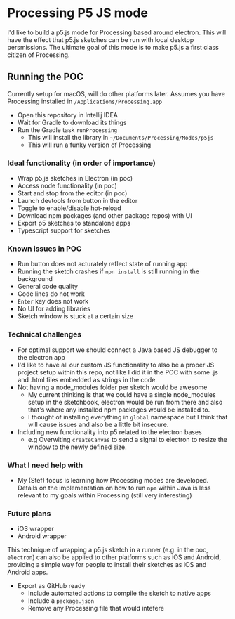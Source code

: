 # Processing P5 JS mode

I'd like to build a p5.js mode for Processing based around electron. This will have the effect that p5.js sketches can be run with local desktop persmissions. The ultimate goal of this mode is to make p5.js a first class citizen of Processing. 

## Running the POC
Currently setup for macOS, will do other platforms later. Assumes you have Processing installed in `/Applications/Processing.app`

- Open this repository in Intellij IDEA
- Wait for Gradle to download its things
- Run the Gradle task `runProcessing`
  - This will install the library in `~/Documents/Processing/Modes/p5js`
  - This will run a funky version of Processing


### Ideal functionality (in order of importance)
- Wrap p5.js sketches in Electron (in poc)
- Access node functionality (in poc)
- Start and stop from the editor (in poc)
- Launch devtools from button in the editor
- Toggle to enable/disable hot-reload
- Download npm packages (and other package repos) with UI
- Export p5 sketches to standalone apps
- Typescript support for sketches


### Known issues in POC
- Run button does not acturately reflect state of running app
- Running the sketch crashes if `npn install` is still running in the background
- General code quality
- Code lines do not work
- `Enter` key does not work
- No UI for adding libraries
- Sketch window is stuck at a certain size

### Technical challenges
- For optimal support we should connect a Java based JS debugger to the electron app
- I'd like to have all our custom JS functionality to also be a proper JS project setup within this repo, not like I did it in the POC with some .js and .html files embedded as strings in the code.
- Not having a node_modules folder per sketch would be awesome
  - My current thinking is that we could have a single node_modules setup in the sketchbook, electron would be run from there and also that's where any installed npm packages would be installed to.
  - I thought of installing everything in `global` namespace but I think that will cause issues and also be a little bit insecure.
- Including new functionality into p5 related to the electron bases
  - e.g Overwiting `createCanvas` to send a signal to electron to resize the window to the newly defined size.
 
### What I need help with
- My (Stef) focus is learning how Processing modes are developed. Details on the implementation on how to run `npm` within Java is less relevant to my goals within Processing (still very interesting)

### Future plans
- iOS wrapper
- Android wrapper

This technique of wrapping a p5.js sketch in a runner (e.g. in the poc, `electron`) can also be applied to other platforms such as iOS and Android, providing a simple way for people to install their sketches as iOS and Android apps.
- Export as GitHub ready
  - Include automated actions to compile the sketch to native apps
  - Include a `package.json`
  - Remove any Processing file that would intefere
